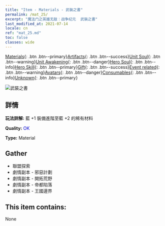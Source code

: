 ```yaml
---
title: "Item - Materials - 武裝之書"
permalink: /mat_25/
excerpt: "魔法门之英雄无敌：战争纪元  武裝之書"
last_modified_at: 2021-07-14
locale: cn
ref: "mat_25.md"
toc: false
classes: wide
---
```

 [Materials](/ItemsCN/){: .btn .btn--primary}[Artifacts](/ItemsCN/Artifacts/){: .btn .btn--success}[Unit Soul](/ItemsCN/UnitSoul/){: .btn .btn--warning}[Unit Awakening](/ItemsCN/UnitAwakening/){: .btn .btn--danger}[Hero Soul](/ItemsCN/HeroSoul/){: .btn .btn--info}[Hero Skill](/ItemsCN/HeroSkill/){: .btn .btn--primary}[Gift](/ItemsCN/Gift/){: .btn .btn--success}[Event related](/ItemsCN/Events/){: .btn .btn--warning}[Avatars](/ItemsCN/Avatars/){: .btn .btn--danger}[Consumables](/ItemsCN/Consumables/){: .btn .btn--info}[Unknown](/ItemsCN/Unknown/){: .btn .btn--primary}

 ![武裝之書](/images/t/i_cailiao_hexin1.png)

## 詳情
 **玩法詳解:** 藍 +1 裝備進階至藍 +2 的稀有材料

 **Quality:** <span style="color: #0000CD">OK</span>

 **Type:** Material

## Gather

*    聯盟探索 
*    劇情副本 - 邪惡計劃 
*    劇情副本 - 開拓荒野 
*    劇情副本 - 帝都陷落 
*    劇情副本 - 王國邊界 

## This item contains:

  None

